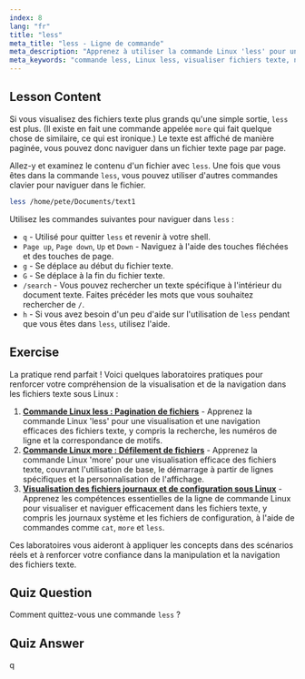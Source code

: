 ```yaml
---
index: 8
lang: "fr"
title: "less"
meta_title: "less - Ligne de commande"
meta_description: "Apprenez à utiliser la commande Linux 'less' pour une visualisation et une navigation efficaces des fichiers texte. Maîtrisez la pagination, la recherche et la sortie avec ce guide convivial pour débutants."
meta_keywords: "commande less, Linux less, visualiser fichiers texte, naviguer fichiers, tutoriel Linux, Linux débutant, guide Linux"
---
```


## Lesson Content

Si vous visualisez des fichiers texte plus grands qu'une simple sortie, `less` est plus. (Il existe en fait une commande appelée `more` qui fait quelque chose de similaire, ce qui est ironique.) Le texte est affiché de manière paginée, vous pouvez donc naviguer dans un fichier texte page par page.

Allez-y et examinez le contenu d'un fichier avec `less`. Une fois que vous êtes dans la commande `less`, vous pouvez utiliser d'autres commandes clavier pour naviguer dans le fichier.

```bash
less /home/pete/Documents/text1
```

Utilisez les commandes suivantes pour naviguer dans `less` :

- `q` - Utilisé pour quitter `less` et revenir à votre shell.
- `Page up`, `Page down`, `Up` et `Down` - Naviguez à l'aide des touches fléchées et des touches de page.
- `g` - Se déplace au début du fichier texte.
- `G` - Se déplace à la fin du fichier texte.
- `/search` - Vous pouvez rechercher un texte spécifique à l'intérieur du document texte. Faites précéder les mots que vous souhaitez rechercher de `/`.
- `h` - Si vous avez besoin d'un peu d'aide sur l'utilisation de `less` pendant que vous êtes dans `less`, utilisez l'aide.

## Exercise

La pratique rend parfait ! Voici quelques laboratoires pratiques pour renforcer votre compréhension de la visualisation et de la navigation dans les fichiers texte sous Linux :

1. **[Commande Linux less : Pagination de fichiers](https://labex.io/fr/labs/linux-linux-less-command-file-paging-214301)** - Apprenez la commande Linux 'less' pour une visualisation et une navigation efficaces des fichiers texte, y compris la recherche, les numéros de ligne et la correspondance de motifs.
2. **[Commande Linux more : Défilement de fichiers](https://labex.io/fr/labs/linux-linux-more-command-file-scrolling-214299)** - Apprenez la commande Linux 'more' pour une visualisation efficace des fichiers texte, couvrant l'utilisation de base, le démarrage à partir de lignes spécifiques et la personnalisation de l'affichage.
3. **[Visualisation des fichiers journaux et de configuration sous Linux](https://labex.io/fr/labs/linux-viewing-log-and-configuration-files-in-linux-387914)** - Apprenez les compétences essentielles de la ligne de commande Linux pour visualiser et naviguer efficacement dans les fichiers texte, y compris les journaux système et les fichiers de configuration, à l'aide de commandes comme `cat`, `more` et `less`.

Ces laboratoires vous aideront à appliquer les concepts dans des scénarios réels et à renforcer votre confiance dans la manipulation et la navigation des fichiers texte.

## Quiz Question

Comment quittez-vous une commande `less` ?

## Quiz Answer

q
